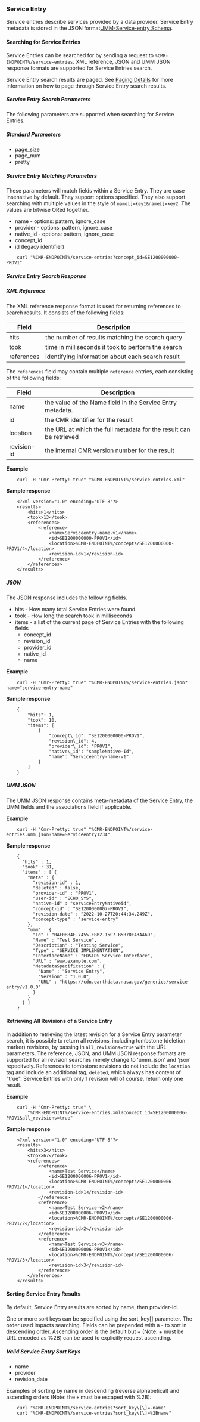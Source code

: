 ### <a name="service-entry"></a> Service Entry

Service entries describe services provided by a data provider. Service Entry metadata is stored in the JSON format[UMM-Service-entry Schema](https://git.earthdata.nasa.gov/projects/EMFD/repos/otherschemas/browse/service-entry).

#### <a name="searching-for-service-entries"></a> Searching for Service Entries

Service Entries can be searched for by sending a request to `%CMR-ENDPOINT%/service-entries`. XML reference, JSON and UMM JSON response formats are supported for Service Entries search.

Service Entry search results are paged. See [Paging Details](#paging-details) for more information on how to page through Service Entry search results.

##### <a name="service-entry-search-params"></a> Service Entry Search Parameters

The following parameters are supported when searching for Service Entries.

##### Standard Parameters

* page\_size
* page\_num
* pretty

##### Service Entry Matching Parameters

These parameters will match fields within a Service Entry. They are case insensitive by default. They support options specified. They also support searching with multiple values in the style of `name[]=key1&name[]=key2`. The values are bitwise ORed together.

* name - options: pattern, ignore\_case
* provider - options: pattern, ignore\_case
* native\_id - options: pattern, ignore\_case
* concept\_id
* id (legacy identifier)

```
    curl "%CMR-ENDPOINT%/service-entries?concept_id=SE1200000000-PROV1"
```

##### <a name="service-entry-search-response"></a> Service Entry Search Response

##### XML Reference

The XML reference response format is used for returning references to search results. It consists of the following fields:

| Field      | Description                                        |
| ---------- | -------------------------------------------------- |
| hits       | the number of results matching the search query    |
| took       | time in milliseconds it took to perform the search |
| references | identifying information about each search result   |

The `references` field may contain multiple `reference` entries, each consisting of the following fields:

| Field       | Description                                                        |
| ----------- | ------------------------------------------------------------------ |
| name        | the value of the Name field in the Service Entry metadata.         |
| id          | the CMR identifier for the result                                  |
| location    | the URL at which the full metadata for the result can be retrieved |
| revision-id | the internal CMR version number for the result                     |

__Example__

```
    curl -H "Cmr-Pretty: true" "%CMR-ENDPOINT%/service-entries.xml"
```

__Sample response__

```
    <?xml version="1.0" encoding="UTF-8"?>
    <results>
        <hits>1</hits>
        <took>13</took>
        <references>
            <reference>
                <name>Serviceentry-name-v1</name>
                <id>SE1200000000-PROV1</id>
                <location>%CMR-ENDPOINT%/concepts/SE1200000000-PROV1/4</location>
                <revision-id>1</revision-id>
            </reference>
        </references>
    </results>
```

##### JSON

The JSON response includes the following fields.

* hits - How many total Service Entries were found.
* took - How long the search took in milliseconds
* items - a list of the current page of Service Entries with the following fields
  * concept\_id
  * revision\_id
  * provider\_id
  * native\_id
  * name

__Example__

```
    curl -H "Cmr-Pretty: true" "%CMR-ENDPOINT%/service-entries.json?name="service-entry-name"
```

__Sample response__

```
    {
        "hits": 1,
        "took": 10,
        "items": [
            {
                "concept\_id": "SE1200000000-PROV1",
                "revision\_id": 4,
                "provider\_id": "PROV1",
                "native\_id": "sampleNative-Id",
                "name": "Serviceentry-name-v1"
            }
        ]
    }
```

##### UMM JSON

The UMM JSON response contains meta-metadata of the Service Entry, the UMM fields and the associations field if applicable.

__Example__

```
    curl -H "Cmr-Pretty: true" "%CMR-ENDPOINT%/service-entries.umm_json?name=Serviceentry1234"
```

__Sample response__

```
    {
      "hits" : 1,
      "took" : 31,
      "items" : [ {
        "meta" : {
          "revision-id" : 1,
          "deleted" : false,
          "provider-id" : "PROV1",
          "user-id" : "ECHO_SYS",
          "native-id" : "serviceEntryNativeid",
          "concept-id" : "SE1200000007-PROV1",
          "revision-date" : "2022-10-27T20:44:34.249Z",
          "concept-type" : "service-entry"
        },
        "umm" : {
          "Id" : "0AF0BB4E-7455-FBB2-15C7-B5B7DE43AA6D",
          "Name" : "Test Service",
          "Description" : "Testing Service",
          "Type" : "SERVICE_IMPLEMENTATION",
          "InterfaceName" : "EOSIDS Service Interface",
          "URL" : "www.example.com",
          "MetadataSpecification" : {
            "Name" : "Service Entry",
            "Version" : "1.0.0",
            "URL" : "https://cdn.earthdata.nasa.gov/generics/service-entry/v1.0.0"
          }
        }
      } ]
    }
```

#### <a name="retrieving-all-revisions-of-a-service-entry"></a> Retrieving All Revisions of a Service Entry

In addition to retrieving the latest revision for a Service Entry parameter search, it is possible to return all revisions, including tombstone (deletion marker) revisions, by passing in `all_revisions=true` with the URL parameters. The reference, JSON, and UMM JSON response formats are supported for all revision searches merely change to 'umm_json' and 'json' repecitvely. References to tombstone revisions do not include the `location` tag and include an additional tag, `deleted`, which always has content of "true". Service Entries with only 1 revision will of course, return only one result.

__Example__

```
    curl -H "Cmr-Pretty: true" \
        "%CMR-ENDPOINT%/service-entries.xml?concept_id=SE1200000006-PROV1&all_revisions=true"
```

__Sample response__

```
    <?xml version="1.0" encoding="UTF-8"?>
    <results>
        <hits>3</hits>
        <took>67</took>
        <references>
            <reference>
                <name>Test Service</name>
                <id>SE1200000006-PROV1</id>
                <location>%CMR-ENDPOINT%/concepts/SE1200000006-PROV1/1</location>
                <revision-id>1</revision-id>
            </reference>
            <reference>
                <name>Test Service-v2</name>
                <id>SE1200000006-PROV1</id>
                <location>%CMR-ENDPOINT%/concepts/SE1200000006-PROV1/2</location>
                <revision-id>2</revision-id>
            </reference>
            <reference>
                <name>Test Service-v3</name>
                <id>SE1200000006-PROV1</id>
                <location>%CMR-ENDPOINT%/concepts/SE1200000006-PROV1/3</location>
                <revision-id>3</revision-id>
            </reference>
        </references>
    </results>
```

#### <a name="sorting-service-entry-results"></a> Sorting Service Entry Results

By default, Service Entry results are sorted by name, then provider-id.

One or more sort keys can be specified using the sort_key[] parameter. The order used impacts searching. Fields can be prepended with a - to sort in descending order. Ascending order is the default but + (Note: + must be URL encoded as %2B) can be used to explicitly request ascending.

##### Valid Service Entry Sort Keys

* name
* provider
* revision_date

Examples of sorting by name in descending (reverse alphabetical) and ascending orders (Note: the `+` must be escaped with %2B):

```
    curl "%CMR-ENDPOINT%/service-entries?sort_key\[\]=-name"
    curl "%CMR-ENDPOINT%/service-entries?sort_key\[\]=%2Bname"
```
